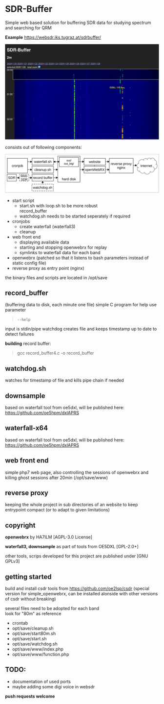 # SDR-Buffer	
Simple web based solution for
buffering SDR data for studying spectrum and searching for QRM 


**Example** https://websdr.iks.tugraz.at/sdrbuffer/

![Screenshot](screenshot/screenshot1.png)

consists out of following components:


![block-diagram](screenshot/sdr-buffer.svg)

- start script
 	- start<band>.sh with loop.sh to be more robust  
	  record_buffer    	
	- watchdog.sh needs to be started seperately if required
- cronjobs
	- create waterfall (waterfall3)
	- cleanup
- web front end
	- displaying available data
	- starting and stopping openwebrx for replay
	- symlinks to waterfall data for each band
- openwebrx 
 (patched so that it listens to bash parameters instead of static config file)
- reverse proxy as entry point  (nginx)
	
the binary files and scripts are located in /opt/save

## record_buffer
(buffering data to disk, each minute one file)
simple C program 
for help use parameter 
> `--help` 
> 
input is stdin/pipe
watchdog creates file and keeps timestamp up to date to detect failures

**building** record buffer: 		
> gcc record_buffer4.c -o record_buffer

## watchdog.sh
watches for timestamp of file and kills pipe chain if needed

## downsample
based on waterfall tool from oe5dxl, will be published here:
https://github.com/oe5hpm/dxlAPRS 

## waterfall-x64
based on waterfall tool from oe5dxl, will be published here:
https://github.com/oe5hpm/dxlAPRS 

## web front end
simple php7 web page, also controlling the sessions of openwebrx and killing ghost sessions after 20min (/opt/save/www)

## reverse proxy
keeping the whole project in sub directories of an website to keep entrypoint compact (or to adapt to given limitations)


## copyright
**openwebrx** by HA7ILM [AGPL-3.0 License]

**waterfall3, downsample** as part of tools from OE5DXL  [GPL-2.0+]

other tools, scrips developed for this project are published under [GNU GPLv3]

## getting started
build and install csdr tools from https://github.com/oe2lsp/csdr (special version for simple_openwebrx, can be installed alonside with other versions of csdr without breaking)

several files need to be adopted for each band  
look for "80m" as reference
 
- crontab
- opt/save/cleanup.sh
- opt/save/start80m.sh
- opt/save/start.sh
- opt/save/watchdog.sh
- opt/save/www/index.php
- opt/save/www/function.php	

## TODO:
- documentation of used ports
- maybe adding some digi voice in websdr

**push requests welcome**

